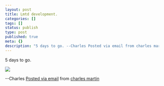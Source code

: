 ```yaml
---
layout: post
title: Lmtd development.
categories: []
tags: []
status: publish
type: post
published: true
meta: {}
description: "5 days to go. --Charles Posted via email from charles martin"
---
```


5 days to go.

![]({{site.baseurl}}/assets/posterous/charlesmartin/09/20100908-LMTDDevelopment.jpg)

--Charles 
[Posted via email](http://posterous.com)  from 
[charles martin](http://charlesmartin.posterous.com/lmtd-development)
